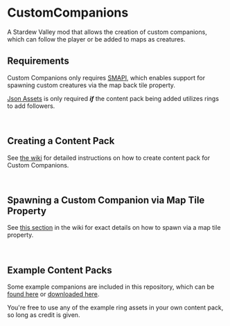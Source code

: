 # CustomCompanions
A Stardew Valley mod that allows the creation of custom companions, which can follow the player or be added to maps as creatures.

## Requirements
Custom Companions only requires [SMAPI](https://smapi.io/), which enables support for spawning custom creatures via the map back tile property.

[Json Assets](https://github.com/spacechase0/JsonAssets/blob/master/README.md) is only required **_if_** the content pack being added utilizes rings to add followers.

&nbsp;
## Creating a Content Pack
See [the wiki](https://github.com/Floogen/CustomCompanions/wiki) for detailed instructions on how to create content pack for Custom Companions.

&nbsp;
## Spawning a Custom Companion via Map Tile Property
See [this section](https://github.com/Floogen/CustomCompanions/wiki/Spawning-a-Companion-via-Map-Tile) in the wiki for exact details on how to spawn via a map tile property.

&nbsp;
## Example Content Packs
Some example companions are included in this repository, which can be [found here](https://github.com/Floogen/CustomCompanions/tree/main/CustomCompanions/Examples/%5BCC%5D%20Example%20Pack) or [downloaded here](https://www.nexusmods.com/stardewvalley/mods/8626?tab=files).

You're free to use any of the example ring assets in your own content pack, so long as credit is given.
